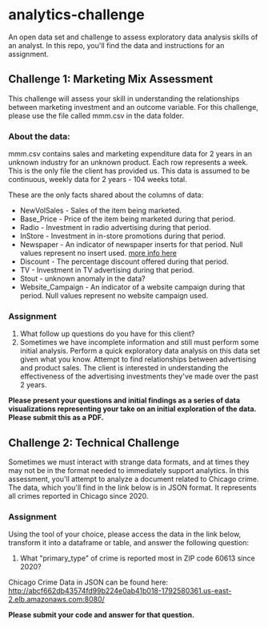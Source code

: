 # analytics-challenge

An open data set and challenge to assess exploratory data analysis skills of an analyst.  In this repo, you'll find the data and instructions for an assignment.

## Challenge 1:  Marketing Mix Assessment

This challenge will assess your skill in understanding the relationships between marketing investment and an outcome variable.  For this challenge, please use the file called mmm.csv in the data folder.  

### About the data:

mmm.csv contains sales and marketing expenditure data for 2 years in an unknown industry for an unknown product. Each row represents a week. This is the only file the client has provided us. This data is assumed to be continuous, weekly data for 2 years - 104 weeks total.

These are the only facts shared about the columns of data:

- NewVolSales - Sales of the item being marketed.
- Base_Price - Price of the item being marketed during that period.
- Radio - Investment in radio advertising during that period.
- InStore - Investment in in-store promotions during that period.
- Newspaper - An indicator of newspaper inserts for that period.  Null values represent no insert used. [more info here](https://en.wikipedia.org/wiki/Insert_(print_advertising))
- Discount - The percentage discount offered during that period.
- TV - Investment in TV advertising during that period.
- Stout - unknown anomaly in the data?
- Website_Campaign - An indicator of a website campaign during that period.  Null values represent no website campaign used.


### Assignment

1. What follow up questions do you have for this client?
2. Sometimes we have incomplete information and still must perform some initial analysis.  Perform a quick exploratory data analysis on this data set given what you know. Attempt to find relationships between advertising and product sales. The client is interested in understanding the effectiveness of the advertising investments they've made over the past 2 years.

<strong>Please present your questions and initial findings as a series of data visualizations representing your take on an initial exploration of the data.  Please submit this as a PDF.</strong>

## Challenge 2:  Technical Challenge

Sometimes we must interact with strange data formats, and at times they may not be in the format needed to immediately support analytics. In this assessment, you'll attempt to analyze a document related to Chicago crime.  The data, which you'll find in the link below is in JSON format. It represents all crimes reported in Chicago since 2020.

### Assignment

Using the tool of your choice, please access the data in the link below, transform it into a dataframe or table, and answer the following question:

1. What "primary_type" of crime is reported most in ZIP code 60613 since 2020?

Chicago Crime Data in JSON can be found here:  http://abcf662db43574fd99b224e0ab41b018-1792580361.us-east-2.elb.amazonaws.com:8080/ 

<strong>Please submit your code and answer for that question.</strong>